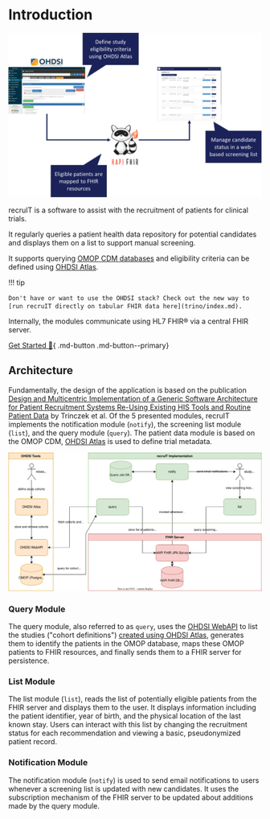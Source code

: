 # Introduction

![recruIT Graphical Abstract](_img/diagrams/recruit-graphical-abstract.png)

recruIT is a software to assist with the recruitment of patients for clinical trials.

It regularly queries a patient health data repository for potential candidates and displays them on
a list to support manual screening.

It supports querying [OMOP CDM databases](https://www.ohdsi.org/data-standardization/the-common-data-model/)
and eligibility criteria can be defined using [OHDSI Atlas](https://ohdsi.github.io/TheBookOfOhdsi/OhdsiAnalyticsTools.html#atlas).

!!! tip

    Don't have or want to use the OHDSI stack? Check out the new way to [run recruIT directly on tabular FHIR data here](trino/index.md).

Internally, the modules communicate using HL7 FHIR® via a central FHIR server.

[Get Started 🚀](./getting-started/installation.md){ .md-button .md-button--primary}

## Architecture

Fundamentally, the design of the application is based on the publication [Design and Multicentric Implementation of a Generic Software Architecture for Patient Recruitment Systems Re-Using Existing HIS Tools and Routine Patient Data](https://dx.doi.org/10.4338%2FACI-2013-07-RA-0047) by Trinczek et al.
Of the 5 presented modules, recruIT implements the notification module (`notify`), the screening list module (`list`),
and the query module (`query`). The patient data module is based on the OMOP CDM, [OHDSI Atlas](https://ohdsi.github.io/TheBookOfOhdsi/OhdsiAnalyticsTools.html#atlas)
is used to define trial metadata.

![recruIT Architecture](_img/diagrams/recruit-components.svg)

### Query Module

The query module, also referred to as `query`, uses the [OHDSI WebAPI](https://github.com/OHDSI/WebAPI) to list the
studies ("cohort definitions") [created using OHDSI Atlas](https://ohdsi.github.io/TheBookOfOhdsi/Cohorts.html#Cohorts),
generates them to identify the patients in the OMOP database, maps these OMOP patients to FHIR resources, and finally sends
them to a FHIR server for persistence.

### List Module

The list module (`list`), reads the list of potentially eligible patients from the FHIR server and displays them to the user.
It displays information including the patient identifier, year of birth, and the physical location of the last known stay.
Users can interact with this list by changing the recruitment status for each recommendation and viewing a basic, pseudonymized
patient record.

### Notification Module

The notification module (`notify`) is used to send email notifications to users whenever a screening list is updated
with new candidates. It uses the subscription mechanism of the FHIR server to be updated about additions made by the
query module.
